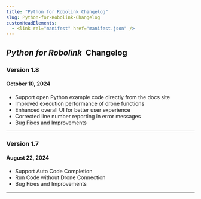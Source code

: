 ```yaml
---
title: "Python for Robolink Changelog"
slug: Python-for-Robolink-Changelog
customHeadElements:
  - <link rel="manifest" href="manifest.json" />
---
```



## *Python for Robolink*&nbsp; Changelog

### Version 1.8
#### October 10, 2024
- Support open Python example code directly from the docs site
- Improved execution performance of drone functions
- Enhanced overall UI for better user experience
- Corrected line number reporting in error messages
- Bug Fixes and Improvements

<hr/>

### Version 1.7
#### August 22, 2024
- Support Auto Code Completion
- Run Code without Drone Connection
- Bug Fixes and Improvements

<hr/>


